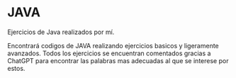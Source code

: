 # JAVA
Ejercicios de Java realizados por mí.

Encontrará codigos de JAVA realizando ejercicios basicos y ligeramente avanzados.
Todos los ejercicios se encuentran comentados gracias a ChatGPT para encontrar las palabras mas adecuadas al que se interese por estos.
